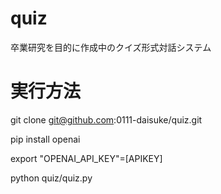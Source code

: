 # quiz
卒業研究を目的に作成中のクイズ形式対話システム

# 実行方法
git clone git@github.com:0111-daisuke/quiz.git

pip install openai

export "OPENAI_API_KEY"=[APIKEY]

python quiz/quiz.py
